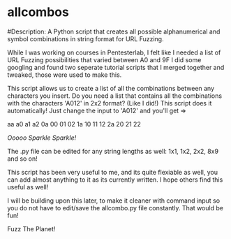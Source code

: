 # allcombos
#Description:
A Python script that creates all possible alphanumerical and symbol combinations in string format for URL Fuzzing.

While I was working on courses in Pentesterlab, I felt like I needed a list of URL Fuzzing possibilities that varied between A0 and 9F
I did some googling and found two seperate tutorial scripts that I merged together and tweaked, those were used to make this.

This script allows us to create a list of all the combinations between any characters you insert.
Do you need a list that contains all the combinations with the characters 'A012' in 2x2 format? (Like I did!)
  This script does it automatically!
  Just change the input to 'A012' and you'll get =>
  
  aa
  a0
  a1
  a2
  0a
  00
  01
  02
  1a
  10
  11
  12
  2a
  20
  21
  22
  
*Ooooo Sparkle Sparkle!*

The .py file can be edited for any string lengths as well: 1x1, 1x2, 2x2, 8x9 and so on!
    
This script has been very useful to me, and its quite flexiable as well, you can add almost anything to it as its currently written.
I hope others find this useful as well!

I will be building upon this later, to make it cleaner with command input so you do not have to edit/save the
allcombo.py file constantly. That would be fun!

Fuzz The Planet!
